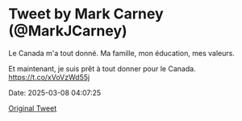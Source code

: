 # Tweet by Mark Carney (@MarkJCarney)

Le Canada m'a tout donné. Ma famille, mon éducation, mes valeurs.

Et maintenant, je suis prêt à tout donner pour le Canada. https://t.co/xVoVzWd55j

Date: 2025-03-08 04:07:25

[Original Tweet](https://x.com/MarkJCarney/status/1898224007872200743)
